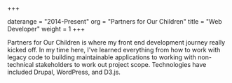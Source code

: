 +++

daterange = "2014-Present"
org = "Partners for Our Children"
title = "Web Developer"
weight = 1
+++

Partners for Our Children is where my front end development journey really kicked off. In my time here, I've learned everything from how to work with legacy code to building maintainable applications to working with non-technical stakeholders to work out project scope. Technologies have included Drupal, WordPress, and D3.js.